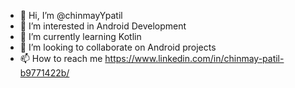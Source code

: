 - 👋 Hi, I’m @chinmayYpatil
- 👀 I’m interested in Android Development
- 🌱 I’m currently learning Kotlin
- 💞️ I’m looking to collaborate on Android projects
- 📫 How to reach me https://www.linkedin.com/in/chinmay-patil-b9771422b/

<!---
chinmayYpatil/chinmayYpatil is a ✨ special ✨ repository because its `README.md` (this file) appears on your GitHub profile.
You can click the Preview link to take a look at your changes.
--->
